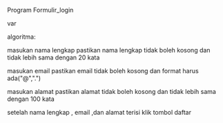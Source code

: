 Program Formulir_login

var

algoritma:

masukan nama lengkap
pastikan nama lengkap tidak boleh kosong dan tidak lebih sama dengan 20 kata

masukan email
pastikan email tidak boleh kosong dan format harus ada("@",".")

masukan alamat
pastikan alamat tidak boleh kosong dan tidak lebih sama dengan 100 kata

setelah nama lengkap , email ,dan alamat terisi klik tombol daftar


